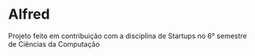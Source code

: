 # Alfred
Projeto feito em contribuição com a disciplina de Startups no 6° semestre de Ciências da Computação
